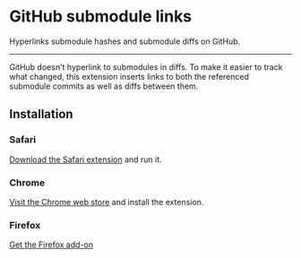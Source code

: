 # GitHub submodule links

Hyperlinks submodule hashes and submodule diffs on GitHub.

------------------------

GitHub doesn't hyperlink to submodules in diffs. To make it easier to track what changed, this extension inserts links to both the referenced submodule commits as well as diffs between them.

## Installation

### Safari

[Download the Safari extension](https://github.com/msolomon/github-submodule-links/releases/download/v1.4/github-submodule-links.safariextz) and run it.

### Chrome

[Visit the Chrome web store](https://chrome.google.com/webstore/detail/github-submodule-links/ncoknneddcolmgfnmcbemhhaghjdlkkb) and install the extension.

### Firefox
[Get the Firefox add-on](https://addons.mozilla.org/en-US/firefox/addon/github-submodule-links/)
